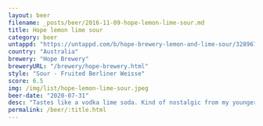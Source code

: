 ```yaml
---
layout: beer
filename: _posts/beer/2016-11-09-hope-lemon-lime-sour.md
title: Hope lemon lime sour
category: beer
untappd: "https://untappd.com/b/hope-brewery-lemon-and-lime-sour/3289679"
country: "Australia"
brewery: "Hope Brewery"
breweryURL: "/brewery/hope-brewery.html"
style: "Sour - Fruited Berliner Weisse"
score: 6.5
img: /img/list/hope-lemon-lime-sour.jpeg
beer-date: "2020-07-31"
desc: "Tastes like a vodka lime soda. Kind of nostalgic from my younger days. Loses half a point because there’s not enough booze"
permalink: /beer/:title.html
---
```

